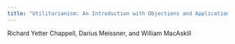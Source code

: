 ```yaml
---
title: "Utilitarianism: An Introduction with Objections and Applications"
---
```


Richard Yetter Chappell, Darius Meissner, and William MacAskill